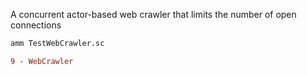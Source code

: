 A concurrent actor-based web crawler that limits the number of open connections

```bash
amm TestWebCrawler.sc
```

```diff
9 - WebCrawler
```